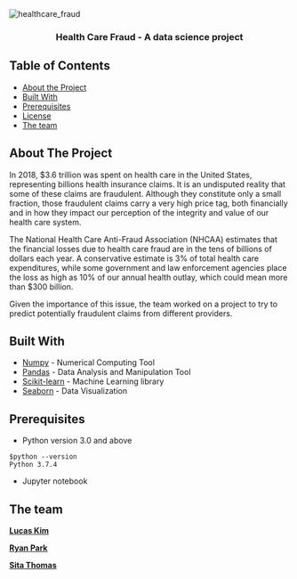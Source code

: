<!-- PROJECT -->
<a>
  <img style="text-align:center" src="https://www.medgadget.com/wp-content/uploads/2019/11/Healthcare-fraud-detection-market.jpg" alt="healthcare_fraud">
</a>
<h3 align="center">Health Care Fraud - A data science project</h3>

<!-- TABLE OF CONTENTS -->
## Table of Contents

* [About the Project](#about-the-project)
* [Built With](#built-with)
* [Prerequisites](#prerequisites)
* [License](#license)
* [The team](#team)


<!-- ABOUT THE PROJECT -->
## About The Project  <a name = "about-the-project"></a>

In 2018, $3.6 trillion was spent on health care in the United States, representing billions health insurance claims. It is an undisputed reality that some of these claims are fraudulent. Although they constitute only a small fraction, those fraudulent claims carry a very high price tag, both financially and in how they impact our perception of the integrity and value of our health care system.

The National Health Care Anti-Fraud Association (NHCAA) estimates that the financial losses due to health care fraud are in the tens of billions of dollars each year. A conservative estimate is 3% of total health care expenditures, while some government and law enforcement agencies place the loss as high as 10% of our annual health outlay, which could mean more than $300 billion.

Given the importance of this issue, the team worked on a project to try to predict potentially fraudulent claims from different providers.

## Built With <a name = "built-with"></a>
- [Numpy](https://numpy.org/) - Numerical Computing Tool
- [Pandas](https://pandas.pydata.org/) - Data Analysis and Manipulation Tool
- [Scikit-learn](https://scikit-learn.org/stable/) - Machine Learning library
- [Seaborn](https://seaborn.pydata.org/) - Data Visualization

## Prerequisites <a name = "prerequisites"></a>
- Python version 3.0 and above
```
$python --version
Python 3.7.4
```
- Jupyter notebook

<!-- CONTACT -->
## The team <a name = "team"></a>
[**Lucas Kim**](https://github.com/kiml1)

[**Ryan Park**](https://github.com/ryanhpark)

[**Sita Thomas**](https://github.com/sitathomas)
